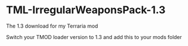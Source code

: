 # TML-IrregularWeaponsPack-1.3
The 1.3 download for my Terraria mod

Switch your TMOD loader version to 1.3 and add this to your mods folder

